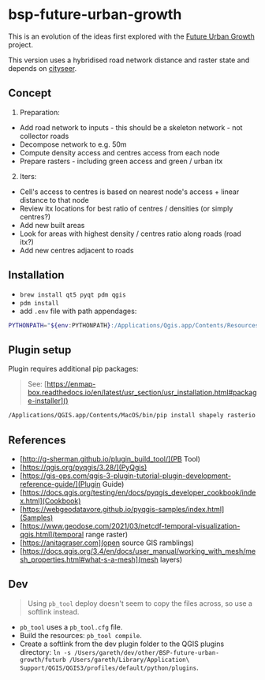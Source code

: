 # bsp-future-urban-growth

This is an evolution of the ideas first explored with the [Future Urban Growth](https://github.com/UCL/BSP-future-urban-growth) project.

This version uses a hybridised road network distance and raster state and depends on [cityseer](https://github.com/benchmark-urbanism/cityseer-api/).

## Concept

1. Preparation:

- Add road network to inputs - this should be a skeleton network - not collector roads
- Decompose network to e.g. 50m
- Compute density access and centres access from each node
- Prepare rasters - including green access and green / urban itx

2. Iters:

- Cell's access to centres is based on nearest node's access + linear distance to that node
- Review itx locations for best ratio of centres / densities (or simply centres?)
- Add new built areas
- Look for areas with highest density / centres ratio along roads (road itx?)
- Add new centres adjacent to roads

## Installation

- `brew install qt5 pyqt pdm qgis`
- `pdm install`
- add `.env` file with path appendages:

```bash
PYTHONPATH="${env:PYTHONPATH}:/Applications/Qgis.app/Contents/Resources/python/plugins:/Applications/Qgis.app/Contents/Resources/python"
```

## Plugin setup

Plugin requires additional pip packages:

> See: [https://enmap-box.readthedocs.io/en/latest/usr_section/usr_installation.html#package-installer]()

```bash
/Applications/QGIS.app/Contents/MacOS/bin/pip install shapely rasterio numba
```

## References

- [http://g-sherman.github.io/plugin_build_tool/](PB Tool)
- [https://qgis.org/pyqgis/3.28/](PyQgis)
- [https://gis-ops.com/qgis-3-plugin-tutorial-plugin-development-reference-guide/](Plugin Guide)
- [https://docs.qgis.org/testing/en/docs/pyqgis_developer_cookbook/index.html](Cookbook)
- [https://webgeodatavore.github.io/pyqgis-samples/index.html](Samples)
- [https://www.geodose.com/2021/03/netcdf-temporal-visualization-qgis.html](temporal range raster)
- [https://anitagraser.com](open source GIS ramblings)
- [https://docs.qgis.org/3.4/en/docs/user_manual/working_with_mesh/mesh_properties.html#what-s-a-mesh](mesh layers)

## Dev

> Using `pb_tool` deploy doesn't seem to copy the files across, so use a softlink instead.

- `pb_tool` uses a `pb_tool.cfg` file.
- Build the resources: `pb_tool compile`.
- Create a softlink from the dev plugin folder to the QGIS plugins directory: `ln -s /Users/gareth/dev/other/BSP-future-urban-growth/futurb /Users/gareth/Library/Application\ Support/QGIS/QGIS3/profiles/default/python/plugins`.
